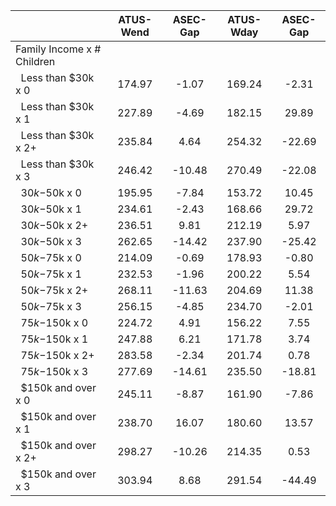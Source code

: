 
|                      |    ATUS-Wend |     ASEC-Gap |    ATUS-Wday |     ASEC-Gap |
| -------------------- | :----------: | :----------: | :----------: | :----------: |
| Family Income x # Children |              |              |              |              |
| &nbsp;&nbsp;Less than $30k x 0 |       174.97 |        -1.07 |       169.24 |        -2.31 |
| &nbsp;&nbsp;Less than $30k x 1 |       227.89 |        -4.69 |       182.15 |        29.89 |
| &nbsp;&nbsp;Less than $30k x 2+ |       235.84 |         4.64 |       254.32 |       -22.69 |
| &nbsp;&nbsp;Less than $30k x 3 |       246.42 |       -10.48 |       270.49 |       -22.08 |
| &nbsp;&nbsp;$30k-$50k x 0 |       195.95 |        -7.84 |       153.72 |        10.45 |
| &nbsp;&nbsp;$30k-$50k x 1 |       234.61 |        -2.43 |       168.66 |        29.72 |
| &nbsp;&nbsp;$30k-$50k x 2+ |       236.51 |         9.81 |       212.19 |         5.97 |
| &nbsp;&nbsp;$30k-$50k x 3 |       262.65 |       -14.42 |       237.90 |       -25.42 |
| &nbsp;&nbsp;$50k-$75k x 0 |       214.09 |        -0.69 |       178.93 |        -0.80 |
| &nbsp;&nbsp;$50k-$75k x 1 |       232.53 |        -1.96 |       200.22 |         5.54 |
| &nbsp;&nbsp;$50k-$75k x 2+ |       268.11 |       -11.63 |       204.69 |        11.38 |
| &nbsp;&nbsp;$50k-$75k x 3 |       256.15 |        -4.85 |       234.70 |        -2.01 |
| &nbsp;&nbsp;$75k-$150k x 0 |       224.72 |         4.91 |       156.22 |         7.55 |
| &nbsp;&nbsp;$75k-$150k x 1 |       247.88 |         6.21 |       171.78 |         3.74 |
| &nbsp;&nbsp;$75k-$150k x 2+ |       283.58 |        -2.34 |       201.74 |         0.78 |
| &nbsp;&nbsp;$75k-$150k x 3 |       277.69 |       -14.61 |       235.50 |       -18.81 |
| &nbsp;&nbsp;$150k and over x 0 |       245.11 |        -8.87 |       161.90 |        -7.86 |
| &nbsp;&nbsp;$150k and over x 1 |       238.70 |        16.07 |       180.60 |        13.57 |
| &nbsp;&nbsp;$150k and over x 2+ |       298.27 |       -10.26 |       214.35 |         0.53 |
| &nbsp;&nbsp;$150k and over x 3 |       303.94 |         8.68 |       291.54 |       -44.49 |

